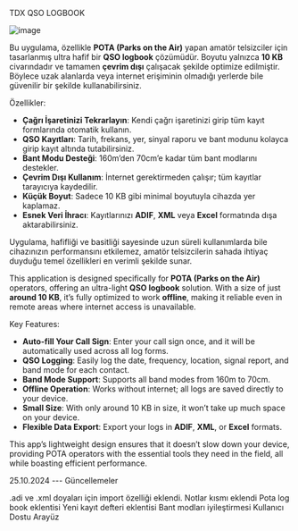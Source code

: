 TDX QSO LOGBOOK

![image](https://github.com/user-attachments/assets/17135582-22c3-473c-9057-f210ff66ed02)

Bu uygulama, özellikle **POTA (Parks on the Air)** yapan amatör telsizciler için tasarlanmış ultra hafif bir **QSO logbook** çözümüdür. Boyutu yalnızca **10 KB** civarındadır ve tamamen **çevrim dışı** çalışacak şekilde optimize edilmiştir. Böylece uzak alanlarda veya internet erişiminin olmadığı yerlerde bile güvenilir bir şekilde kullanabilirsiniz.

Özellikler:
- **Çağrı İşaretinizi Tekrarlayın**: Kendi çağrı işaretinizi girip tüm kayıt formlarında otomatik kullanın.
- **QSO Kayıtları**: Tarih, frekans, yer, sinyal raporu ve bant modunu kolayca girip kayıt altında tutabilirsiniz.
- **Bant Modu Desteği**: 160m’den 70cm’e kadar tüm bant modlarını destekler.
- **Çevrim Dışı Kullanım**: İnternet gerektirmeden çalışır; tüm kayıtlar tarayıcıya kaydedilir.
- **Küçük Boyut**: Sadece 10 KB gibi minimal boyutuyla cihazda yer kaplamaz.
- **Esnek Veri İhracı**: Kayıtlarınızı **ADIF**, **XML** veya **Excel** formatında dışa aktarabilirsiniz.
  
Uygulama, hafifliği ve basitliği sayesinde uzun süreli kullanımlarda bile cihazınızın performansını etkilemez, amatör telsizcilerin sahada ihtiyaç duyduğu temel özellikleri en verimli şekilde sunar.

This application is designed specifically for **POTA (Parks on the Air)** operators, offering an ultra-light **QSO logbook** solution. With a size of just **around 10 KB**, it’s fully optimized to work **offline**, making it reliable even in remote areas where internet access is unavailable.

Key Features:
- **Auto-fill Your Call Sign**: Enter your call sign once, and it will be automatically used across all log forms.
- **QSO Logging**: Easily log the date, frequency, location, signal report, and band mode for each contact.
- **Band Mode Support**: Supports all band modes from 160m to 70cm.
- **Offline Operation**: Works without internet; all logs are saved directly to your device.
- **Small Size**: With only around 10 KB in size, it won’t take up much space on your device.
- **Flexible Data Export**: Export your logs in **ADIF**, **XML**, or **Excel** formats.

This app’s lightweight design ensures that it doesn’t slow down your device, providing POTA operators with the essential tools they need in the field, all while boasting efficient performance.

25.10.2024 --- Güncellemeler

.adi ve .xml doyaları için import özelliği eklendi.
Notlar kısmı eklendi
Pota log book eklentisi
Yeni kayıt defteri eklentisi
Bant modları iyileştirmesi
Kullanıcı Dostu Arayüz
